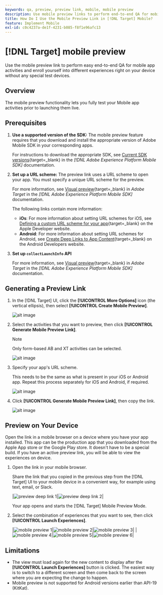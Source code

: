 ```yaml
---
keywords: qa, preview, preview link, mobile, mobile preview
description: Use mobile preview links to perform end-to-end QA for mobile app activities. You can enroll yourself into different experiences without special test devices.
title: How Do I Use the Mobile Preview Link in [!DNL Target] Mobile?
feature: Implement Mobile
exl-id: c0c4237a-de1f-4231-b085-f8f1e96afc13
---
```

# [!DNL Target] mobile preview

Use the mobile preview link to perform easy end-to-end QA for mobile app activities and enroll yourself into different experiences right on your device without any special test devices.

## Overview

The mobile preview functionality lets you fully test your Mobile app activities prior to launching them live.

## Prerequisites

1. **Use a supported version of the SDK:** The mobile preview feature requires that you download and install the appropriate version of Adobe Mobile SDK in your corresponding apps.

   For instructions to download the appropriate SDK, see [Current SDK versions](https://developer.adobe.com/client-sdks/documentation/current-sdk-versions/){target=_blank} in the *[!DNL Adobe Experience Platform Mobile SDK]* documentation.

1. **Set up a URL scheme:** The preview link uses a URL scheme to open your app. You must specify a unique URL scheme for the preview.

   For more information, see [Visual preview](https://developer.adobe.com/client-sdks/documentation/adobe-target/#visual-preview){target=_blank} in *Adobe Target* in the *[!DNL Adobe Experience Platform Mobile SDK]* documentation.

   The following links contain more information:

   * **iOs**: For more information about setting URL schemes for iOS, see [Defining a custom URL scheme for your app](https://developer.apple.com/documentation/xcode/defining-a-custom-url-scheme-for-your-app){target=_blank} on the Apple Developer website.
   * **Android**: For more information about setting URL schemes for Android, see [Create Deep Links to App Content](https://developer.android.com/training/app-links/deep-linking){target=_blank} on the Android Developers website.

1. **Set up `collectLaunchInfo` API**

    For more information, see [Visual preview](https://developer.adobe.com/client-sdks/documentation/adobe-target/#visual-preview){target=_blank} in *Adobe Target* in the *[!DNL Adobe Experience Platform Mobile SDK]* documentation.

## Generating a Preview Link

1. In the [!DNL Target] UI, click the **[!UICONTROL More Options]** icon (the vertical ellipsis), then select **[!UICONTROL Create Mobile Preview]**.

   ![alt image](assets/mobile-preview-create.png)

1. Select the activities that you want to preview, then click **[!UICONTROL Generate Mobile Preview Link]**.

   >[!NOTE]
   >
   >Only form-based AB and XT activities can be selected.

   ![alt image](assets/mobile-preview-select-activities.png)

1. Specify your app's URL scheme.

   This needs to be the same as what is present in your iOS or Android app. Repeat this process separately for iOS and Android, if required.

   ![alt image](assets/mobile-preview-enter-url-scheme.png)

1. Click **[!UICONTROL Generate Mobile Preview Link]**, then copy the link.

   ![alt image](assets/mobile-preview-generate-and-copy.png)

## Preview on Your Device

Open the link in a mobile browser on a device where you have your app installed. This app can be the production app that you downloaded from the Apple App store or the Google Play store. It doesn't have to be a special build. If you have an active preview link, you will be able to view the experiences on device.

1. Open the link in your mobile browser.

    Share the link that you copied in the previous step from the [!DNL Target] UI to your mobile device in a convenient way, for example using text, email, or Slack.

    |![preview deep link 1](assets/mobile-preview-open-deeplink.png)|![preview deep link 2](assets/mobile-preview-open-app.png)|

    Your app opens and starts the [!DNL Target] Mobile Preview Mode. 

1. Select the combination of experiences that you want to see, then click **[!UICONTROL Launch Experiences]**.

   |![mobile preview 1](assets/mobile-preview-experience-selection-1.png)|![mobile preview 2](assets/mobile-preview-experience-result-1-france.png)|![mobile preview 3](assets/mobile-preview-experience-result-1-shipfree.png)|
   |![mobile preview 4](assets/mobile-preview-experience-selection-2.png)|![mobile preview 5](assets/mobile-preview-experience-result-2-aus.png)|![mobile preview 6](assets/mobile-preview-experience-result-2-10off.png)|

## Limitations

* The view must load again for the new content to display after the **[!UICONTROL Launch Experiences]** button is clicked. The easiest way is to switch to a different screen and then come back to the screen where you are expecting the change to happen. 
* Mobile preview is not supported for Android versions earlier than API-19 (KitKat).
